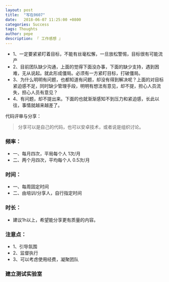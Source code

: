 ```yaml
---
layout: post
title:  "写在0607"
date:   2018-06-07 11:25:00 +0800
categories: Success
tags: Thoughts
author: pepe
description: 『 工作感想 』
---
```


* 1、一定要紧紧盯着目标，不能有丝毫松懈，一旦放松警惕，目标很有可能流产
* 2、目前团队缺少沟通，上面的觉得下面没办事，下面的缺少支持，遇到困难，无从说起。就此形成僵局。必须有一方紧盯目标，打破僵局。
* 3、为什么明明有问题，也都知道有问题，却没有得到解决呢？上面的对目标紧迫感不足，同时缺少管理手段，明明有想法有意见，却不提，担心人员流失，担心人员有意见？
* 4、有问题，却不提出来。下面的也就渐渐感知不到压力和紧迫感，长此以往，事情就越来越差了。

代码评审与分享：

> 分享可以是自己的代码，也可以安卓技术，或者说是组织讨论。

### 频率：
* 一、每月四次，平局每个人 1次/月
* 二、两个月四次，平均每个人 0.5次/月

### 时间：
* 一、每周固定时间
* 二、由培训/分享人，自行指定时间

### 时长：
* 建议1h以上，希望能分享更有质量的内容。

### 注意点：
* 1、引导氛围
* 2、监督执行
* 3、可以考虑使用经费，凝聚团队


### **建立测试实验室**

